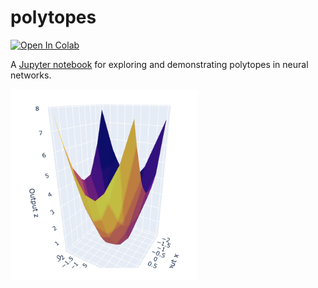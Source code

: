 # polytopes

[![Open In Colab](https://colab.research.google.com/assets/colab-badge.svg)](https://colab.research.google.com/github/zfurman56/polytopes/blob/main/Polytopes.ipynb)

A [Jupyter notebook](https://colab.research.google.com/github/zfurman56/polytopes/blob/main/Polytopes.ipynb) for exploring and demonstrating polytopes in neural networks.

<img src="./demo.png" width="300">
